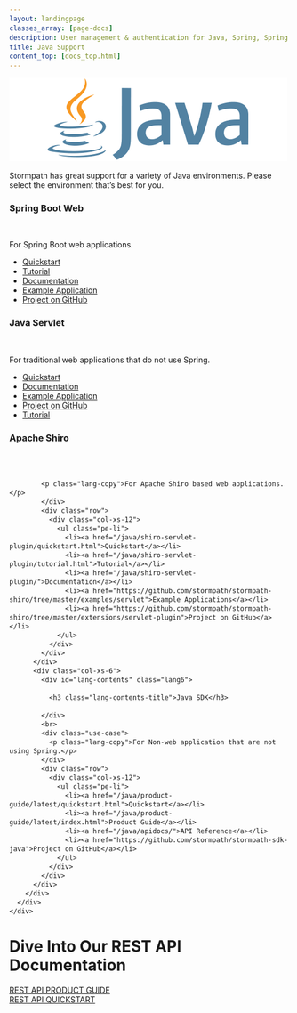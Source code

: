 ```yaml
---
layout: landingpage
classes_array: [page-docs]
description: User management & authentication for Java, Spring, Spring Boot & Apache Shiro apps. Complete set of Stormpath developer documentation & integration tools.
title: Java Support
content_top: [docs_top.html]
---
```

<div class="landingpage java">
  <div class="masthead java-masthead">
    <div class="container">
      <div class="row">
        <div class="col-xs-12">
          <img class="img-responsive logo" src="/images/landingpage/java/logo-java.png">
        </div>
      </div>
    </div>
  </div>
  <div class="container">
    <div class="row">
      <div class="col-xs-12 intro-text">
        <p>Stormpath has great support for a variety of Java environments.  Please select the environment that’s best for you.</p>
      </div>
    </div>
  </div>
  <div class="container">
    <div class="row">
      <div class="col-xs-12 col-sm-12">
        <div class="row">
          <div class="col-xs-6">
            <div id="lang-contents" class="lang1">
              <h3 class="lang-contents-title">Spring Boot Web</h3>
            </div>
            <br>
            <div class="use-case">
            <p class="lang-copy">For Spring Boot web applications.</p>
            </div>
            <div class="row">
              <div class="col-xs-12 lang-list">
                <ul class="lang-contents-list"">
                  <li><a href="/java/spring-boot-web/quickstart.html">Quickstart</a></li>
                  <li><a href="/java/spring-boot-web/tutorial.html">Tutorial</a></li>
                  <li><a href="/java/spring-boot-web/">Documentation</a></li>
                  <li><a href="https://github.com/stormpath/stormpath-sdk-java/tree/master/examples/spring-boot-default">Example Application</a></li>
                  <li><a href="https://github.com/stormpath/stormpath-sdk-java/tree/master/extensions/spring/boot">Project on GitHub</a></li>
                </ul>
              </div>
            </div>
          </div>
          <div class="col-xs-6">
            <div id="lang-contents" class="lang5">
              <h3 class="lang-contents-title">Java Servlet</h3>
            </div>
            <br>
            <div class="use-case">
            <p class="lang-copy">For traditional web applications that do not use Spring.</p>
            </div>
            <div class="row">
              <div class="col-xs-12">
                <ul class="fa-ul">
                  <li><a href="/java/servlet-plugin/quickstart.html">Quickstart</a></li>
                  <li><a href="/java/servlet-plugin/">Documentation</a></li>
                  <li><a href="https://github.com/stormpath/stormpath-sdk-java/tree/master/examples/servlet">Example Application</a></li>
                  <li><a href="https://github.com/stormpath/stormpath-sdk-java/tree/master/extensions/servlet">Project on GitHub</a></li>
                  <li><a href="https://stormpath.com/blog/java-webapp-instant-user-management/">Tutorial</a></li>
                </ul>
              </div>
            </div>
          </div>
        </div>
        <div class="row">
          <div class="col-xs-6">
            <div id="lang-contents" class="lang7">
               <h3 class="lang-contents-title">Apache Shiro</h3>
            </div>
            <br>
            <br>
            <div class="use-case">

            <p class="lang-copy">For Apache Shiro based web applications.</p>
            </div>
            <div class="row">
              <div class="col-xs-12">
                <ul class="pe-li">
                  <li><a href="/java/shiro-servlet-plugin/quickstart.html">Quickstart</a></li>
                  <li><a href="/java/shiro-servlet-plugin/tutorial.html">Tutorial</a></li>
                  <li><a href="/java/shiro-servlet-plugin/">Documentation</a></li>
                  <li><a href="https://github.com/stormpath/stormpath-shiro/tree/master/examples/servlet">Example Applications</a></li>
                  <li><a href="https://github.com/stormpath/stormpath-shiro/tree/master/extensions/servlet-plugin">Project on GitHub</a></li>
                </ul>
              </div>
            </div>
          </div>
          <div class="col-xs-6">
            <div id="lang-contents" class="lang6">
              
              <h3 class="lang-contents-title">Java SDK</h3>

            </div>
            <br>
            <div class="use-case">
              <p class="lang-copy">For Non-web application that are not using Spring.</p>
            </div>
            <div class="row">
              <div class="col-xs-12">
                <ul class="pe-li">
                  <li><a href="/java/product-guide/latest/quickstart.html">Quickstart</a></li>
                  <li><a href="/java/product-guide/latest/index.html">Product Guide</a></li>
                  <li><a href="/java/apidocs/">API Reference</a></li>
                  <li><a href="https://github.com/stormpath/stormpath-sdk-java">Project on GitHub</a></li>
                </ul>
              </div>
            </div>
          </div>
        </div>
      </div>
    </div>
  </div>
  <div class="footer-banner">
    <div class="container info">
      <div class="row">
        <div class="col-xs-12 col-sm-12">
          <h1>Dive Into Our REST API Documentation</h1>
          <div class="row">
            <div class="col-xs-12 col-sm-3 col-sm-offset-3">
              <a class="btn btn-default" href="/rest/product-guide" role="button">REST API PRODUCT GUIDE</a>
            </div>
            <div class="col-xs-12 col-sm-3">
              <a class="btn btn-default" href="/rest/quickstart" role="button">REST API QUICKSTART</a>
            </div>
          </div>
        </div>
      </div>
    </div>
  </div>
</div>
